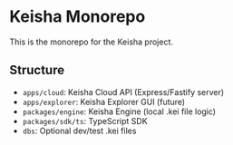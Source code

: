 # Keisha Monorepo

This is the monorepo for the Keisha project.

## Structure

- `apps/cloud`: Keisha Cloud API (Express/Fastify server)
- `apps/explorer`: Keisha Explorer GUI (future)
- `packages/engine`: Keisha Engine (local .kei file logic)
- `packages/sdk/ts`: TypeScript SDK
- `dbs`: Optional dev/test .kei files
